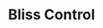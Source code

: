 ---
title: Bliss Control
layout: deck
era: 2008
description: 2nd Place 2008 World Championships - Seniors - Paul Atanassov
achievements:
  - position: 2nd
    competition: World Championships 2008
    division: Seniors
    player: Paul Atanassov
links:
  - href: https://bulbapedia.bulbagarden.net/wiki/Bliss_Control_(TCG)
    title: Bulbapedia
cards:
  pokemon:
    - name: Chatot
      set: MD
      number: 55
      quantity: 3
    - name: Blissey
      set: MT
      number: 5
      quantity: 4
    - name: Chansey
      set: MT
      number: 76
      quantity: 4
  trainers:
    - name: Warp Point
      set: MD
      number: 88
      quantity: 1
    - name: Cessation Crystal
      set: CG
      number: 74
      quantity: 4
    - name: Pokédex HANDY910is
      set: DP
      number: 111
      quantity: 2
    - name: PlusPower
      set: SW
      number: 121
      quantity: 3
    - name: Time-Space Distortion
      set: MT
      number: 124
      quantity: 1
    - name: Steven's Advice
      set: PK
      number: 83
      quantity: 1
    - name: Roseanne's Research
      set: SW
      number: 125
      quantity: 2
    - name: Scott
      set: PK
      number: 81
      quantity: 1
    - name: Team Galactic's Wager
      set: MT
      number: 115
      quantity: 2
    - name: Energy Removal 2
      set: PK
      number: 74
      quantity: 4
    - name: Crystal Beach
      set: CG
      number: 75
      quantity: 4
    - name: Castaway
      set: CG
      number: 72
      quantity: 4
    - name: Celio's Network
      set: CG
      number: 73
      quantity: 4
    - name: TV Reporter
      set: DF
      number: 82
      quantity: 2
  energy:
    - name: Holon Energy FF
      set: DF
      number: 84
      quantity: 4
    - name: Fire Energy
      set: DP
      number: 124
      quantity: 10
---